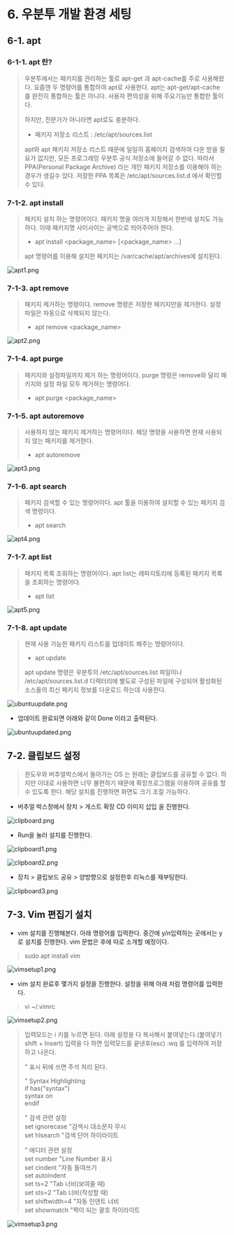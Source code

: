 # 6. 우분투 개발 환경 세팅

## 6-1. apt

### 6-1-1. apt 란?
> 우분투에서는 패키지를 관리하는 툴로 apt-get 과 apt-cache를 주로 사용해왔다. 요즘엔 두 명령어를 통합하여 apt로 사용한다.
> apt는 apt-get/apt-cache 를 완전히 통합하는 툴은 아니다. 사용자 편의성을 위해 주요기능만 통합한 툴이다.
>
> 하지만, 전문가가 아니라면 apt로도 충분하다.
> - 패키지 저장소 리스트 : /etc/apt/sources.list
>
> apt와 apt 패키지 저장소 리스트 때문에 일일히 홈페이지 검색하여 다운 받을 필요가 없지만, 모든 프로그래밍 우분투 공식 저장소에 들어갈 수 없다.
> 따라서 PPA(Personal Package Archive) 라는 개인 패키지 저장소를 이용해야 하는 경우가 생길수 있다.
> 저장한 PPA 목록은 /etc/apt/sources.list.d 에서 확인할 수 있다.


### 7-1-2. apt install
> 패키지 설치 하는 명령어이다. 패키지 명을 여러개 지정해서 한번에 설치도 가능하다. 이때 패키지명 사이사이는 공백으로 띄어주어야 한다.
>
> - apt install <package_name> [<package_name> ...]
>
> apt 명령어를 이용해 설치한 패키지는 /var/cache/apt/archives에 설치된다.

![apt1.png](../images/Ubuntu-7-우분투-개발환경세팅/apt1.png)


### 7-1-3. apt remove
> 패키지 제거하는 명령이다. remove 명령은 저장한 패키지만을 제거한다. 설정 파일은 자동으로 삭제되지 않는다.
>
> - apt remove <package_name>


![apt2.png](../images/Ubuntu-7-우분투-개발환경세팅/apt2.png)


### 7-1-4. apt purge
> 패키지와 설정파일까지 제거 하는 명령어이다. purge 명령은 remove와 달리 패키지와 설정 파일 모두 제거하는 명령어다.
>
> - apt purge <package_name>

### 7-1-5. apt autoremove
> 사용하지 않는 패키지 제거하는 명령어이다. 해당 명령을 사용하면 현재 사용되지 않는 패키지를 제거한다.
>
> - apt autoremove

![apt3.png](../images/Ubuntu-7-우분투-개발환경세팅/apt3.png)


### 7-1-6. apt search 
> 패키지 검색할 수 있는 명령어이다. apt 툴을 이용하여 설치할 수 있는 패키지 검색 명령이다.
>
> - apt search <key word>

![apt4.png](../images/Ubuntu-7-우분투-개발환경세팅/apt4.png)


### 7-1-7. apt list
> 패키지 목록 조회하는 명령어이다. apt list는 레파지토리에 등록된 패키지 목록을 조회하는 명령어다.
>
> - apt list

![apt5.png](../images/Ubuntu-7-우분투-개발환경세팅/apt5.png)


### 7-1-8. apt update
> 현재 사용 가능한 패키지 리스트를 업데이트 해주는 명령어이다. 
>
> - apt update
>
> apt update 명령은 우분투의 /etc/apt/sources.list 파일이나 /etc/apt/sources.list.d 디렉터리에 별도로
> 구성된 파일에 구성되어 활성화된 소스들의 최신 패키지 정보를 다운로드 하는데 사용한다.

![ubuntuupdate.png](../images/Ubuntu-7-우분투-개발환경세팅/ubuntuupdate.png)

- 업데이트 완료되면 아래와 같이 Done 이라고 출력된다.

![ubuntuupdated.png](../images/Ubuntu-7-우분투-개발환경세팅/ubuntuupdated.png)


## 7-2. 클립보드 설정

> 윈도우와 버추얼박스에서 돌아가는 OS 는 원래는 클립보드를 공유할 수 없다.
> 하지만 이대로 사용하면 너무 불편하기 때문에 확장프로그램을 이용하여 공유를 할수 있도록 한다.
> 해당 설치를 진행하면 화면도 크기 조절 가능하다.

- 버추얼 박스창에서 장치 > 게스트 확장 CD 이미지 삽입 을 진행한다.

![clipboard.png](../images/Ubuntu-7-우분투-개발환경세팅/clipboard.png)


- Run을 눌러 설치를 진행한다.

![clipboard1.png](../images/Ubuntu-7-우분투-개발환경세팅/clipboard1.png)

![clipboard2.png](../images/Ubuntu-7-우분투-개발환경세팅/clipboard2.png)

- 장치 > 클립보드 공유 > 양방향으로 설정한후 리눅스를 재부팅한다.

![clipboard3.png](../images/Ubuntu-7-우분투-개발환경세팅/clipboard3.png)


## 7-3. Vim 편집기 설치

- vim 설치를 진행해본다. 아래 명령어를 입력한다. 중간에 y/n입력하는 곳에서는 y로 설치를 진행한다. vim 문법은 후에 따로 소개할 예정이다.

> sudo apt install vim

![vimsetup1.png](../images/Ubuntu-7-우분투-개발환경세팅/vimsetup1.png)

- vim 설치 완료후 몇가지 설정을 진행한다. 설정을 위해 아래 처럼 명령어를 입력한다.

> vi ~/.vimrc

![vimsetup2.png](../images/Ubuntu-7-우분투-개발환경세팅/vimsetup2.png)

> 입력모드는 i 키를 누르면 된다. 아래 설정을 다 복사해서 붙여넣는다.(붙여넣기 shift + Insert)
> 입력을 다 하면 입력모드를 끝낸후(esc) :wq 를 입력하여 저장하고 나온다.
>
> " 표시 뒤에 쓰면 주석 처리 된다.
>
> " Syntax Highlighting </br>
> if has("syntax") </br>
> syntax on </br>
> endif </br>
>
> " 검색 관련 설정 </br>
> set ignorecase  "검색시 대소문자 무시 </br>
> set hlsearch  "검색 단어 하이라이트 </br>
>
> " 에디터 관련 설정 </br>
> set number  "Line Number 표시 </br>
> set cindent   "자동 들여쓰기 </br>
> set autoindent </br>
> set ts=2  "Tab 너비(보여줄 때) </br>
> set sts=2 "Tab 너비(작성할 때) </br>
> set shiftwidth=4 "자동 인덴트 너비 </br>
> set showmatch   "짝이 되는 괄호 하이라이트 </br>


![vimsetup3.png](../images/Ubuntu-7-우분투-개발환경세팅/vimsetup3.png)